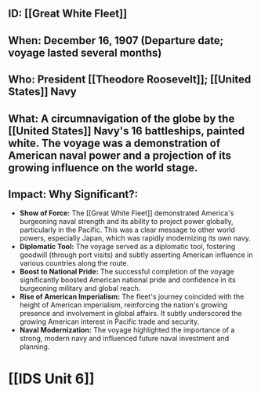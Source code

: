 ## ID: [[Great White Fleet]]

## When: December 16, 1907 (Departure date; voyage lasted several months)

## Who:  President [[Theodore Roosevelt]]; [[United States]] Navy

## What: A circumnavigation of the globe by the [[United States]] Navy's 16 battleships, painted white.  The voyage was a demonstration of American naval power and a projection of its growing influence on the world stage.

## Impact: Why Significant?:
* **Show of Force:** The [[Great White Fleet]] demonstrated America's burgeoning naval strength and its ability to project power globally, particularly in the Pacific. This was a clear message to other world powers, especially Japan, which was rapidly modernizing its own navy.
* **Diplomatic Tool:** The voyage served as a diplomatic tool, fostering goodwill (through port visits) and subtly asserting American influence in various countries along the route.
* **Boost to National Pride:** The successful completion of the voyage significantly boosted American national pride and confidence in its burgeoning military and global reach.
* **Rise of American Imperialism:** The fleet's journey coincided with the height of American imperialism, reinforcing the nation's growing presence and involvement in global affairs.  It subtly underscored the growing American interest in Pacific trade and security.
* **Naval Modernization:** The voyage highlighted the importance of a strong, modern navy and influenced future naval investment and planning.

# [[IDS Unit 6]]